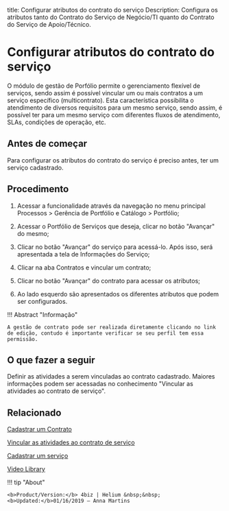 title: Configurar atributos do contrato do serviço
Description: Configura os atributos tanto do Contrato do Serviço de Negócio/TI quanto do Contrato do Serviço de Apoio/Técnico.
# Configurar atributos do contrato do serviço

O módulo de gestão de Porfólio permite o gerenciamento flexível de serviços, sendo assim é possível vincular um ou mais contratos a um serviço específico (multicontrato). Esta característica possibilita o atendimento de diversos requisitos para um mesmo serviço, sendo assim, é possível ter para um mesmo serviço com diferentes fluxos de atendimento, SLAs, condições de operação, etc. 

Antes de começar
--------------------

Para configurar os atributos do contrato do serviço é preciso antes, ter um serviço cadastrado.

Procedimento
----------------

1.  Acessar a funcionalidade através da navegação no menu principal Processos \>
    Gerência de Portfólio e Catálogo \> Portfólio;

2.  Acessar o Portfólio de Serviços que deseja, clicar no botão "Avançar" do
    mesmo;

3.  Clicar no botão "Avançar" do serviço para acessá-lo. Após isso, será
    apresentada a tela de Informações do Serviço;

4.  Clicar na aba Contratos e vincular um contrato;

5.  Clicar no botão "Avançar" do contrato para acessar os atributos;

6.  Ao lado esquerdo são apresentados os diferentes atributos que podem ser configurados.


!!! Abstract "Informação"

    A gestão de contrato pode ser realizada diretamente clicando no link de edição, contudo é importante verificar se seu perfil tem essa permissão.
    

O que fazer a seguir
----------------------

Definir as atividades a serem vinculadas ao contrato cadastrado. Maiores informações podem 
ser acessadas no conhecimento "Vincular as atividades ao contrato de serviço".

Relacionado
---------
[Cadastrar um Contrato](/pt-br/4biz-helium/processes/portfolio-and-catalog/configuration/register-contract.html)

[Vincular as atividades ao contrato de serviço](/pt-br/4biz-helium/processes/portfolio-and-catalog/use/link-activity-to-service-contract.html)

[Cadastrar um serviço](/pt-br/4biz-helium/processes/portfolio-and-catalog/use/register-a-service.html)


<i class='fa fa-youtube-play  fa-2x' style='color:#97ce17;vertical-align: middle;'> </i> [Video Library](https://www.youtube.com/playlist?list=PLB5qK2uzf2RPUBXWp7r7A0YUQY07qkSrO)

!!! tip "About"

    <b>Product/Version:</b> 4biz | Helium &nbsp;&nbsp;
    <b>Updated:</b>01/16/2019 – Anna Martins

